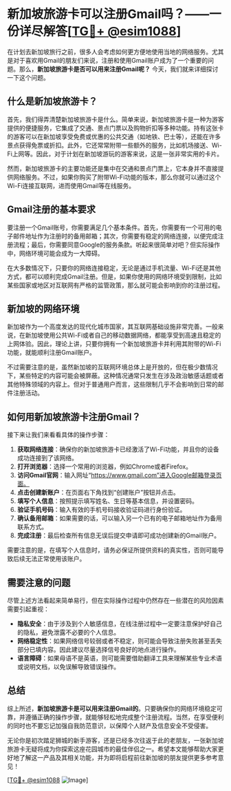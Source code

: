 # 新加坡旅游卡可以注册Gmail吗？——一份详尽解答[[TG💪+ @esim1088](https://t.me/s/esim1088)]

在计划去新加坡旅行之前，很多人会考虑如何更方便地使用当地的网络服务。尤其是对于喜欢用Gmail的朋友们来说，注册和使用Gmail账户成为了一个重要的问题。那么，**新加坡旅游卡是否可以用来注册Gmail呢？** 今天，我们就来详细探讨一下这个问题。

## 什么是新加坡旅游卡？

首先，我们得弄清楚新加坡旅游卡是什么。简单来说，新加坡旅游卡是一种为游客提供的便捷服务，它集成了交通、景点门票以及购物折扣等多种功能。持有这张卡的游客可以在新加坡享受免费或优惠的公共交通（如地铁、巴士等），还能在许多景点获得免票或折扣。此外，它还常常附带一些额外的服务，比如机场接送、Wi-Fi上网等。因此，对于计划在新加坡游玩的游客来说，这是一张非常实用的卡片。

然而，新加坡旅游卡的主要功能还是集中在交通和景点门票上，它本身并不直接提供网络服务。不过，如果你购买了附带Wi-Fi功能的版本，那么你就可以通过这个Wi-Fi连接互联网，进而使用Gmail等在线服务。

## Gmail注册的基本要求

要注册一个Gmail账号，你需要满足几个基本条件。首先，你需要有一个可用的电子邮件地址作为注册时的备用邮箱；其次，你需要有稳定的网络连接，以便完成注册流程；最后，你需要同意Google的服务条款。听起来很简单对吧？但实际操作中，网络环境可能会成为一大障碍。

在大多数情况下，只要你的网络连接稳定，无论是通过手机流量、Wi-Fi还是其他方式，都可以顺利完成Gmail注册。但是，如果你使用的网络环境受到限制，比如某些国家或地区对互联网有严格的监管政策，那么就可能会影响到你的注册过程。

## 新加坡的网络环境

新加坡作为一个高度发达的现代化城市国家，其互联网基础设施非常完善。一般来说，在新加坡使用公共Wi-Fi或者自己的移动数据网络，都能享受到高速且稳定的上网体验。因此，理论上讲，只要你拥有一个新加坡旅游卡并利用其附带的Wi-Fi功能，就能顺利注册Gmail账户。

不过需要注意的是，虽然新加坡的互联网环境总体上是开放的，但在极少数情况下，某些特定的内容可能会被屏蔽。这种情况通常只发生在涉及政治敏感话题或者其他特殊领域的内容上。但对于普通用户而言，这些限制几乎不会影响到日常的邮件注册活动。

## 如何用新加坡旅游卡注册Gmail？

接下来让我们来看看具体的操作步骤：

1. **获取网络连接**：确保你的新加坡旅游卡已经激活了Wi-Fi功能，并且你的设备成功连接到了该网络。
2. **打开浏览器**：选择一个常用的浏览器，例如Chrome或者Firefox。
3. **访问Gmail官网**：输入网址“https://www.gmail.com”进入Google邮箱登录页面。
4. **点击创建新账户**：在页面右下角找到“创建账户”按钮并点击。
5. **填写个人信息**：按照提示填写姓名、生日等基本信息，并设置密码。
6. **验证手机号码**：输入有效的手机号码接收验证码进行身份验证。
7. **确认备用邮箱**：如果需要的话，可以输入另一个已有的电子邮箱地址作为备用联系方式。
8. **完成注册**：最后检查所有信息无误后提交申请即可成功创建新的Gmail账户。

需要注意的是，在填写个人信息时，请务必保证所提供资料的真实性，否则可能导致后续无法正常使用该账户。

## 需要注意的问题

尽管上述方法看起来简单易行，但在实际操作过程中仍然存在一些潜在的风险因素需要引起重视：

- **隐私安全**：由于涉及到个人敏感信息，在线注册过程中一定要注意保护好自己的隐私，避免泄露不必要的个人信息。
- **网络稳定性**：如果网络信号较弱或者不稳定，则可能会导致注册失败甚至丢失部分已填内容。因此建议尽量选择信号良好的地点进行操作。
- **语言障碍**：如果母语不是英语，则可能需要借助翻译工具来理解某些专业术语或说明文档，以免误解导致错误操作。

## 总结

综上所述，**新加坡旅游卡是可以用来注册Gmail的**。只要确保你的网络环境稳定可靠，并遵循正确的操作步骤，就能够轻松地完成整个注册流程。当然，在享受便利的同时也不要忘记加强自我防范意识，以保障个人财产及信息安全不受侵害。

无论你是初次踏足狮城的新手游客，还是已经多次往返于此的老朋友，一张新加坡旅游卡无疑将成为你探索这座花园城市的最佳伴侣之一。希望本文能够帮助大家更好地了解这一产品及其相关功能，并为即将启程前往新加坡的朋友提供更多参考意见！

[[TG💪+ @esim1088](https://t.me/s/esim1088) ![Image](https://i.postimg.cc/4NQfJmqS/Snipaste-2025-05-13-00-14-12.png)]